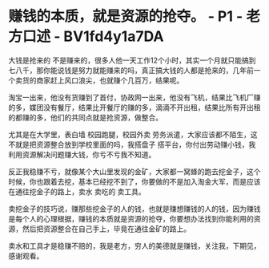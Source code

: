 # 赚钱的本质，就是资源的抢夺。 - P1 - 老方口述 - BV1fd4y1a7DA

大钱是抢来的 不是赚来的，很多人他一天工作12个小时，其实一个月就只能搞到七八千，那你能说钱是努力就能赚来的吗，真正搞大钱的人都是抢来的，几年前一个卖货的商家赶上风口浪尖，也就赚个几百万，结果呢。

淘宝一出来，他没有货赚到了首付，协政网一出来，他没有飞机，结果比飞机厂赚的多，媒团没有餐厅，结果比开餐厅的赚的多，滴滴不开出租，结果比所有开出租的都赚的多，他们的共同点就是抢资源，做整合。

尤其是在大学里，表白墙 校园跑腿，校园外卖 劳务派遣，大家应该都不陌生，这不就是把资源整合放到学校里面的吗，我搭盘子 搭平台，你付出劳动赚小钱，我利用资源解决问题赚大钱，你亏不亏我不知道。

反正我稳赚不亏，就像某个大山里发现的金矿，大家都一窝蜂的跑去挖金子，这个时候，你也跟着去挖，基本已经挖不到了，你要做的不是加入淘金大军，而是应该在通往挖金子的路上，卖水 卖吃的 卖工具。

卖挖金子的技巧说，赚那些挖金子的人的钱，也就是赚想赚钱的人的钱，因为赚钱是每个人的心理根据，赚钱的本质就是资源的抢夺，你要想办法找到你能利用的资源，然后把资源整合在自己手上，毕竟在通往金矿的路上。

卖水和工具才是稳赚不赔的，我是老方，穷人的美德就是赚钱，关注我，下期见，感谢观看。